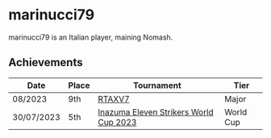 # marinucci79

marinucci79 is an Italian player, maining Nomash.

## Achievements

|Date|Place|Tournament|Tier|
|-|-|-|-|
| 08/2023 | 9th | [RTAXV7](../..//tournaments/rtaxv/rtaxv7.md) | Major |
| 30/07/2023 | 5th | [Inazuma Eleven Strikers World Cup 2023](../..//tournaments/worldcup.md) | World Cup |
